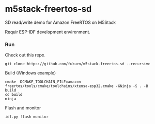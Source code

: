 # m5stack-freertos-sd

SD read/write demo for Amazon FreeRTOS on M5Stack

Requir ESP-IDF development environment.



### Run

Check out this repo.

```
git clone https://github.com/fukuen/m5stack-freertos-sd --recursive
```

Build (Windows example)

```
cmake -DCMAKE_TOOLCHAIN_FILE=amazon-freertos/tools/cmake/toolchains/xtensa-esp32.cmake -GNinja -S . -B build
cd build
ninja
```

Flash and monitor

```
idf.py flash monitor
```

